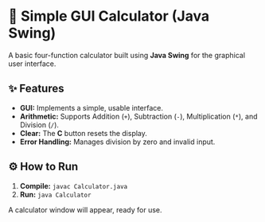 # 🧮 Simple GUI Calculator (Java Swing)

A basic four-function calculator built using **Java Swing** for the graphical user interface.

## ✨ Features

* **GUI:** Implements a simple, usable interface.
* **Arithmetic:** Supports Addition (`+`), Subtraction (`-`), Multiplication (`*`), and Division (`/`).
* **Clear:** The **C** button resets the display.
* **Error Handling:** Manages division by zero and invalid input.

## ⚙️ How to Run

1.  **Compile:** `javac Calculator.java`
2.  **Run:** `java Calculator`

A calculator window will appear, ready for use.
